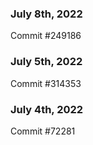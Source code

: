 ### July 8th, 2022

Commit #249186

### July 5th, 2022

Commit #314353


### July 4th, 2022

Commit #72281
